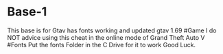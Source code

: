 # Base-1
This base is for Gtav has fonts working and updated gtav 1.69 
#Game
I do NOT advice using this cheat in the online mode of Grand Theft Auto V
#Fonts
Put the fonts Folder in the C Drive for it to work
Good Luck.

